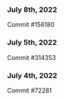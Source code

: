 ### July 8th, 2022

Commit #156180

### July 5th, 2022

Commit #314353


### July 4th, 2022

Commit #72281

